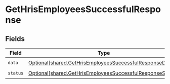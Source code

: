 # GetHrisEmployeesSuccessfulResponse


## Fields

| Field                                                                                                                            | Type                                                                                                                             | Required                                                                                                                         | Description                                                                                                                      |
| -------------------------------------------------------------------------------------------------------------------------------- | -------------------------------------------------------------------------------------------------------------------------------- | -------------------------------------------------------------------------------------------------------------------------------- | -------------------------------------------------------------------------------------------------------------------------------- |
| `data`                                                                                                                           | [Optional[shared.GetHrisEmployeesSuccessfulResponseData]](undefined/models/shared/gethrisemployeessuccessfulresponsedata.md)     | :heavy_check_mark:                                                                                                               | N/A                                                                                                                              |
| `status`                                                                                                                         | [Optional[shared.GetHrisEmployeesSuccessfulResponseStatus]](undefined/models/shared/gethrisemployeessuccessfulresponsestatus.md) | :heavy_check_mark:                                                                                                               | N/A                                                                                                                              |